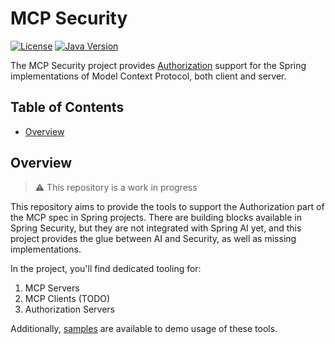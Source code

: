 # MCP Security

[![License](https://img.shields.io/badge/License-Apache%202.0-blue.svg)](https://opensource.org/licenses/Apache-2.0)
[![Java Version](https://img.shields.io/badge/Java-17%2B-orange)](https://www.oracle.com/java/technologies/javase/jdk17-archive-downloads.html)

The MCP Security project
provides [Authorization](https://modelcontextprotocol.io/specification/2025-03-26/basic/authorization) support for the
Spring implementations of Model Context Protocol, both client and server.

## Table of Contents

- [Overview](#overview)

## Overview

> ⚠️ This repository is a work in progress

This repository aims to provide the tools to support the Authorization part of the MCP spec in Spring projects.
There are building blocks available in Spring Security, but they are not integrated with Spring AI yet, and this project
provides the glue between AI and Security, as well as missing implementations.

In the project, you'll find dedicated tooling for:

1. MCP Servers
1. MCP Clients (TODO)
1. Authorization Servers

Additionally, [samples](https://github.com/spring-ai-community/mcp-security/tree/main/samples) are available to demo
usage of these tools.